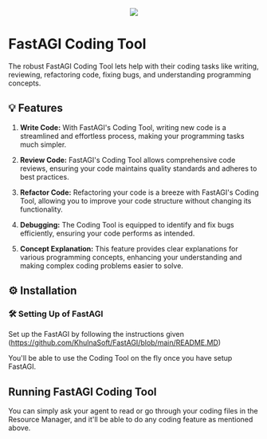 <p align=center>
<a href="https://fastagi.co"><img src=https://fastagi.co/wp-content/uploads/2023/05/FastAGI_icon.png></a>
</p>

# FastAGI Coding Tool

The robust FastAGI Coding Tool lets help with their coding tasks like writing, reviewing, refactoring code, fixing bugs, and understanding programming concepts.

## 💡 Features
1. **Write Code:** With FastAGI's Coding Tool, writing new code is a streamlined and effortless process, making your programming tasks much simpler.

2. **Review Code:** FastAGI's Coding Tool allows comprehensive code reviews, ensuring your code maintains quality standards and adheres to best practices.

3. **Refactor Code:** Refactoring your code is a breeze with FastAGI's Coding Tool, allowing you to improve your code structure without changing its functionality.

4. **Debugging:** The Coding Tool is equipped to identify and fix bugs efficiently, ensuring your code performs as intended.

5. **Concept Explanation:** This feature provides clear explanations for various programming concepts, enhancing your understanding and making complex coding problems easier to solve.

## ⚙️ Installation

### 🛠 **Setting Up of FastAGI**
Set up the FastAGI by following the instructions given (https://github.com/KhulnaSoft/FastAGI/blob/main/README.MD)

You'll be able to use the Coding Tool on the fly once you have setup FastAGI.

## Running FastAGI Coding Tool

You can simply ask your agent to read or go through your coding files in the Resource Manager, and it'll be able to do any coding feature as mentioned above.
